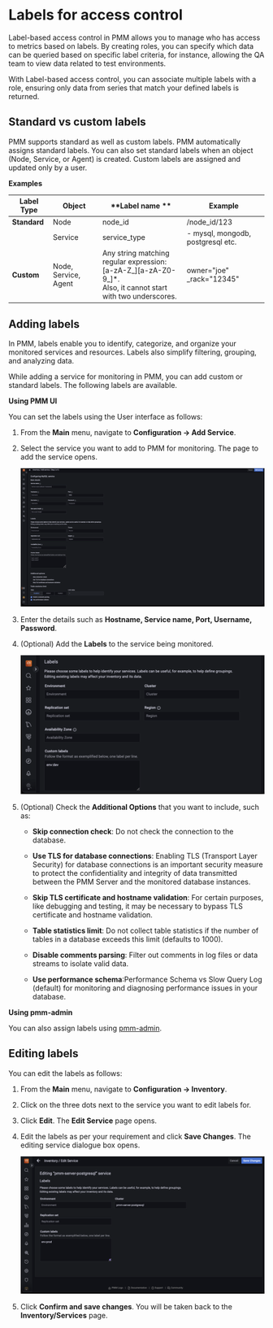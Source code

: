 # Labels for access control


Label-based access control in PMM allows you to manage who has access to metrics based on labels. By creating roles, you can specify which data can be queried based on specific label criteria, for instance, allowing the QA team to view data related to test environments. 
 
With Label-based access control, you can associate multiple labels with a role, ensuring only data from series that match your defined labels is returned. 


## Standard vs custom labels

PMM supports standard as well as custom labels. PMM automatically assigns standard labels. You can also set standard labels when an object (Node, Service, or Agent) is created. Custom labels are assigned and updated only by a user.

**Examples**


| **Label Type**| **Object**| **Label name **| **Example** |                                                                                                
|----------|--------|-------|------------------------------|
| **Standard**  | Node   | node_id |/node_id/123|                                          
|          | Service|service_type   |   - mysql, mongodb, postgresql etc.                                     
| **Custom**| Node, Service, Agent| Any string matching regular expression: <br /> [a-zA-Z_][a-zA-Z0-9_]*. <br /> Also, it cannot start with two underscores.| owner="joe"<br/> _rack="12345"|


## Adding labels

In PMM, labels enable you to identify, categorize, and organize your monitored services and resources. Labels also simplify filtering, grouping, and analyzing data. 

While adding a service for monitoring in PMM, you can add custom or standard labels. The following labels are available.

**Using PMM UI**

You can set the labels using the User interface as follows:

1. From the **Main** menu, navigate to <i class="uil uil-cog"></i> **Configuration → Add Service**.

2. Select the service you want to add to PMM for monitoring. The page to add the service opens.

    ![!](../../_images/PMM_access_control_add_labels_services.png)

3. Enter the details such as **Hostname, Service name, Port, Username, Password**.


4. (Optional) Add the **Labels** to the service being monitored.

    ![!](../../_images/PMM_access_control_add_labels_to_add.png)

5. (Optional) Check the **Additional Options** that you want to include, such as:

    - **Skip connection check**: Do not check the connection to the database.

    - **Use TLS for database connections**: Enabling TLS (Transport Layer Security) for database connections is an important security measure to protect the confidentiality and integrity of data transmitted between the PMM Server and the monitored database instances.

    - **Skip TLS certificate and hostname validation**: For certain purposes, like debugging and testing, it may be necessary to bypass TLS certificate and hostname validation.

    - **Table statistics limit**: Do not collect table statistics if the number of tables in a database exceeds this limit (defaults to 1000).

    - **Disable comments parsing**: Filter out comments in log files or data streams to isolate valid data.

    - **Use performance schema**:Performance Schema vs Slow Query Log (default) for monitoring and diagnosing performance issues in your database.
 
 **Using pmm-admin**

 You can also assign labels using [pmm-admin](../../details/commands/pmm-admin.md).

## Editing labels

You can edit the labels as follows:

1. From the **Main** menu, navigate to <i class="uil uil-cog"></i> **Configuration → Inventory**.

2. Click on the three dots next to the service you want to edit labels for.

3. Click **Edit**. The **Edit Service** page opens.

4. Edit the labels as per your requirement and click **Save Changes**. The editing service dialogue box opens.

    ![!](../../_images/PMM_access_edit_labels.png)


5. Click **Confirm and save changes**. You will be taken back to the **Inventory/Services** page.



